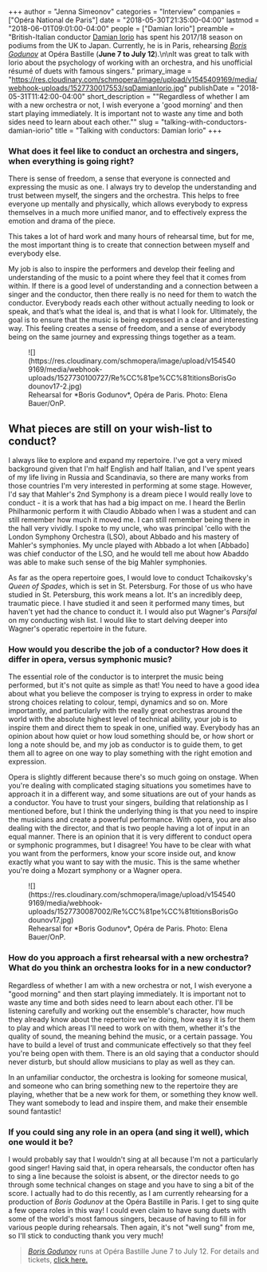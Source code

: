 +++
author = "Jenna Simeonov"
categories = "Interview"
companies = ["Opéra National de Paris"]
date = "2018-05-30T21:35:00-04:00"
lastmod = "2018-06-01T09:01:00-04:00"
people = ["Damian Iorio"]
preamble = "British-Italian conductor [Damian Iorio](/scene/people/damian-iorio/) has spent his 2017/18 season on podiums from the UK to Japan. Currently, he is in Paris, rehearsing [*Boris Godunov*](https://www.operadeparis.fr/en/season-17-18/opera/boris-godounov) at Opéra Bastille (**June 7 to July 12**).\n\nIt was great to talk with Iorio about the psychology of working with an orchestra, and his unofficial résumé of duets with famous singers."
primary_image = "https://res.cloudinary.com/schmopera/image/upload/v1545409169/media/webhook-uploads/1527730017553/sqDamianIorio.jpg"
publishDate = "2018-05-31T11:42:00-04:00"
short_description = "&quot;Regardless of whether I am with a new orchestra or not, I wish everyone a &#039;good morning&#039; and then start playing immediately. It is important not to waste any time and both sides need to learn about each other.&quot;"
slug = "talking-with-conductors-damian-iorio"
title = "Talking with conductors: Damian Iorio"
+++

### What does it feel like to conduct an orchestra and singers, when everything is going right?

There is sense of freedom, a sense that everyone is connected and expressing the music as one. I always try to develop the understanding and trust between myself, the singers and the orchestra. This helps to free everyone up mentally and physically, which allows everybody to express themselves in a much more unified manor, and to effectively express the emotion and drama of the piece. 

This takes a lot of hard work and many hours of rehearsal time, but for me, the most important thing is to create that connection between myself and everybody else.

My job is also to inspire the performers and develop their feeling and understanding of the music to a point where they feel that it comes from within. If there is a good level of understanding and a connection between a singer and the conductor, then there really is no need for them to watch the conductor. Everybody reads each other without actually needing to look or speak, and that’s what the ideal is, and that is what I look for. Ultimately, the goal is to ensure that the music is being expressed in a clear and interesting way. This feeling creates a sense of freedom, and a sense of everybody being on the same journey and expressing things together as a team.

<figure data-type="image">
![](https://res.cloudinary.com/schmopera/image/upload/v1545409169/media/webhook-uploads/1527730100727/Re%CC%81pe%CC%81titionsBorisGodounov17-2.jpg)
<figcaption>Rehearsal for *Boris Godunov*, Opéra de Paris. Photo: Elena Bauer/OnP.</figcaption>
</figure>

## What pieces are still on your wish-list to conduct?

I always like to explore and expand my repertoire. I've got a very mixed background given that I'm half English and half Italian, and I've spent years of my life living in Russia and Scandinavia, so there are many works from those countries I'm very interested in performing at some stage. However, I'd say that Mahler's 2nd Symphony is a dream piece I would really love to conduct - it is a work that has had a big impact on me. I heard the Berlin Philharmonic perform it with Claudio Abbado when I was a student and can still remember how much it moved me. I can still remember being there in the hall very vividly. I spoke to my uncle, who was principal 'cello with the London Symphony Orchestra (LSO), about Abbado and his mastery of Mahler's symphonies. My uncle played with Abbado a lot when [Abbado] was chief conductor of the LSO, and he would tell me about how Abaddo was able to make such sense of the big Mahler symphonies.

As far as the opera repertoire goes, I would love to conduct Tchaikovsky's *Queen of Spades*, which is set in St. Petersburg. For those of us who have studied in St. Petersburg, this work means a lot. It's an incredibly deep, traumatic piece. I have studied it and seen it performed many times, but haven't yet had the chance to conduct it. I would also put Wagner's *Parsifal* on my conducting wish list. I would like to start delving deeper into Wagner's operatic repertoire in the future.

### How would you describe the job of a conductor? How does it differ in opera, versus symphonic music?

The essential role of the conductor is to interpret the music being performed, but it's not quite as simple as that! You need to have a good idea about what you believe the composer is trying to express in order to make strong choices relating to colour, tempi, dynamics and so on. More importantly, and particularly with the really great orchestras around the world with the absolute highest level of technical ability, your job is to inspire them and direct them to speak in one, unified way. Everybody has an opinion about how quiet or how loud something should be, or how short or long a note should be, and my job as conductor is to guide them, to get them all to agree on one way to play something with the right emotion and expression.

Opera is slightly different because there's so much going on onstage. When you're dealing with complicated staging situations you sometimes have to approach it in a different way, and some situations are out of your hands as a conductor. You have to trust your singers, building that relationship as I mentioned before, but I think the underlying thing is that you need to inspire the musicians and create a powerful performance. With opera, you are also dealing with the director, and that is two people having a lot of input in an equal manner. There is an opinion that it is very different to conduct opera or symphonic programmes, but I disagree! You have to be clear with what you want from the performers, know your score inside out, and know exactly what you want to say with the music. This is the same whether you're doing a Mozart symphony or a Wagner opera.

<figure data-type="image">
![](https://res.cloudinary.com/schmopera/image/upload/v1545409169/media/webhook-uploads/1527730087002/Re%CC%81pe%CC%81titionsBorisGodounov17.jpg)
<figcaption>Rehearsal for *Boris Godunov*, Opéra de Paris. Photo: Elena Bauer/OnP.</figcaption>
</figure>

### How do you approach a first rehearsal with a new orchestra? What do you think an orchestra looks for in a new conductor?

Regardless of whether I am with a new orchestra or not, I wish everyone a "good morning" and then start playing immediately. It is important not to waste any time and both sides need to learn about each other. I'll be listening carefully and working out the ensemble's character, how much they already know about the repertoire we're doing, how easy it is for them to play and which areas I'll need to work on with them, whether it's the quality of sound, the meaning behind the music, or a certain passage. You have to build a level of trust and communicate effectively so that they feel you're being open with them. There is an old saying that a conductor should never disturb, but should allow musicians to play as well as they can.

In an unfamiliar conductor, the orchestra is looking for someone musical, and someone who can bring something new to the repertoire they are playing, whether that be a new work for them, or something they know well. They want somebody to lead and inspire them, and make their ensemble sound fantastic!

### If you could sing any role in an opera (and sing it well), which one would it be?

I would probably say that I wouldn't sing at all because I'm not a particularly good singer! Having said that, in opera rehearsals, the conductor often has to sing a line because the soloist is absent, or the director needs to go through some technical changes on stage and you have to sing a bit of the score. I actually had to do this recently, as I am currently rehearsing for a production of *Boris Godunov* at the Opéra Bastille in Paris. I get to sing quite a few opera roles in this way! I could even claim to have sung duets with some of the world's most famous singers, because of having to fill in for various people during rehearsals. Then again, it's not "well sung" from me, so I'll stick to conducting thank you very much!

>[*Boris Godunov*](https://www.operadeparis.fr/en/season-17-18/opera/boris-godounov) runs at Opéra Bastille June 7 to July 12. For details and tickets, [click here.](https://www.operadeparis.fr/en/season-17-18/opera/boris-godounov)
